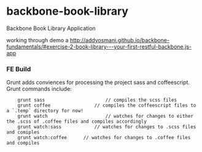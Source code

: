 backbone-book-library
=============

Backbone Book Library Application

working through demo a http://addyosmani.github.io/backbone-fundamentals/#exercise-2-book-library---your-first-restful-backbone.js-app

### FE Build

Grunt adds conviences for processing the project sass and coffeescript. Grunt commands include:

		grunt sass 						// compiles the scss files
		grunt coffee  				// compiles the coffeescript files to a `.temp` directory for now!
		grunt watch						// watches for changes to either the .scss of .coffee files and compiles accordingly
		grunt watch:sass			// watches for changes to .scss files and comiples
		grunt watch:coffee		// watches for changes to .coffee files and compiles

